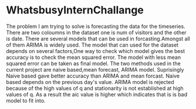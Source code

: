 # WhatsbusyInternChallange

The problem I am trying  to solve is forecasting the data for the timeseries.
There are two coloumns in the dataset one is num of visitors and the other is date.
There are several models that can be used in forcasting.Amongst all of them ARIMA is widely used.
The model that can used for the dataset depends on several factors,One way to check which model 
gives the best accuracy is to check the mean squared error.
The model with less mean squared error can be taken as final model.
The two methods used in the current project are naive based,mean forecast, ARIMA model.
Suprisingly Naive based gave better accuracy than ARIMA and mean forcast.
Naive based depends on the previous day's value.
ARIMA model is rejected because of the high values of q and stationarity is not established at high values of q.
As a result the aic value is higher which indicates that is is bad model to fit into.


 